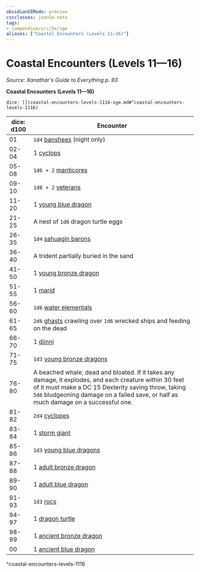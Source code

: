 ```yaml
---
obsidianUIMode: preview
cssclasses: json5e-note
tags:
- compendium/src/5e/xge
aliases: ["Coastal Encounters (Levels 11—16)"]
---
```

# Coastal Encounters (Levels 11—16)
*Source: Xanathar's Guide to Everything p. 93* 

**Coastal Encounters (Levels 11—16)**

`dice: [](coastal-encounters-levels-1116-xge.md#^coastal-encounters-levels-1116)`

| dice: d100 | Encounter |
|------------|-----------|
| 01 | `1d4` [banshees](/Systems/5e/bestiary/undead/banshee.md) (night only) |
| 02-04 | 1 [cyclops](/Systems/5e/bestiary/giant/cyclops.md) |
| 05-08 | `1d6 + 2` [manticores](/Systems/5e/bestiary/monstrosity/manticore.md) |
| 09-10 | `1d8 + 2` [veterans](/Systems/5e/bestiary/humanoid/veteran.md) |
| 11-20 | 1 [young blue dragon](/Systems/5e/bestiary/dragon/young-blue-dragon.md) |
| 21-25 | A nest of `1d6` dragon turtle eggs |
| 26-35 | `1d4` [sahuagin barons](/Systems/5e/bestiary/humanoid/sahuagin-baron.md) |
| 36-40 | A trident partially buried in the sand |
| 41-50 | 1 [young bronze dragon](/Systems/5e/bestiary/dragon/young-bronze-dragon.md) |
| 51-55 | 1 [marid](/Systems/5e/bestiary/elemental/marid.md) |
| 56-60 | `1d6` [water elementals](/Systems/5e/bestiary/elemental/water-elemental.md) |
| 61-65 | `2d6` [ghasts](/Systems/5e/bestiary/undead/ghast.md) crawling over `1d6` wrecked ships and feeding on the dead |
| 66-70 | 1 [djinni](/Systems/5e/bestiary/elemental/djinni.md) |
| 71-75 | `1d3` [young bronze dragons](/Systems/5e/bestiary/dragon/young-bronze-dragon.md) |
| 76-80 | A beached whale, dead and bloated. If it takes any damage, it explodes, and each creature within 30 feet of it must make a DC 15 Dexterity saving throw, taking `5d6` bludgeoning damage on a failed save, or half as much damage on a successful one. |
| 81-82 | `2d4` [cyclopes](/Systems/5e/bestiary/giant/cyclops.md) |
| 83-84 | 1 [storm giant](/Systems/5e/bestiary/giant/storm-giant.md) |
| 85-86 | `1d3` [young blue dragons](/Systems/5e/bestiary/dragon/young-blue-dragon.md) |
| 87-88 | 1 [adult bronze dragon](/Systems/5e/bestiary/dragon/adult-bronze-dragon.md) |
| 89-90 | 1 [adult blue dragon](/Systems/5e/bestiary/dragon/adult-blue-dragon.md) |
| 91-93 | `1d3` [rocs](/Systems/5e/bestiary/monstrosity/roc.md) |
| 94-97 | 1 [dragon turtle](/Systems/5e/bestiary/dragon/dragon-turtle.md) |
| 98-99 | 1 [ancient bronze dragon](/Systems/5e/bestiary/dragon/ancient-bronze-dragon.md) |
| 00 | 1 [ancient blue dragon](/Systems/5e/bestiary/dragon/ancient-blue-dragon.md) |
^coastal-encounters-levels-1116